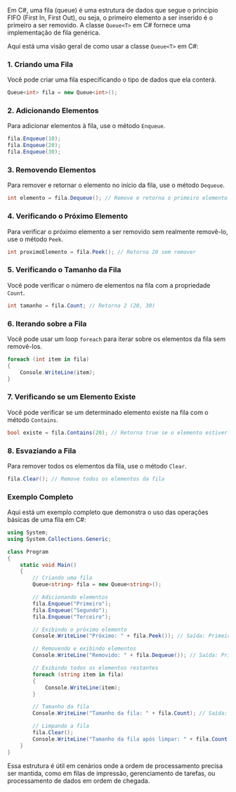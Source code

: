 Em C#, uma fila (queue) é uma estrutura de dados que segue o princípio FIFO (First In, First Out), ou seja, o primeiro elemento a ser inserido é o primeiro a ser removido. A classe `Queue<T>` em C# fornece uma implementação de fila genérica.

Aqui está uma visão geral de como usar a classe `Queue<T>` em C#:

### 1. Criando uma Fila
Você pode criar uma fila especificando o tipo de dados que ela conterá.

```csharp
Queue<int> fila = new Queue<int>();
```

### 2. Adicionando Elementos
Para adicionar elementos à fila, use o método `Enqueue`.

```csharp
fila.Enqueue(10);
fila.Enqueue(20);
fila.Enqueue(30);
```

### 3. Removendo Elementos
Para remover e retornar o elemento no início da fila, use o método `Dequeue`.

```csharp
int elemento = fila.Dequeue(); // Remove e retorna o primeiro elemento (10)
```

### 4. Verificando o Próximo Elemento
Para verificar o próximo elemento a ser removido sem realmente removê-lo, use o método `Peek`.

```csharp
int proximoElemento = fila.Peek(); // Retorna 20 sem remover
```

### 5. Verificando o Tamanho da Fila
Você pode verificar o número de elementos na fila com a propriedade `Count`.

```csharp
int tamanho = fila.Count; // Retorna 2 (20, 30)
```

### 6. Iterando sobre a Fila
Você pode usar um loop `foreach` para iterar sobre os elementos da fila sem removê-los.

```csharp
foreach (int item in fila)
{
    Console.WriteLine(item);
}
```

### 7. Verificando se um Elemento Existe
Você pode verificar se um determinado elemento existe na fila com o método `Contains`.

```csharp
bool existe = fila.Contains(20); // Retorna true se o elemento estiver na fila
```

### 8. Esvaziando a Fila
Para remover todos os elementos da fila, use o método `Clear`.

```csharp
fila.Clear(); // Remove todos os elementos da fila
```

### Exemplo Completo
Aqui está um exemplo completo que demonstra o uso das operações básicas de uma fila em C#:

```csharp
using System;
using System.Collections.Generic;

class Program
{
    static void Main()
    {
        // Criando uma fila
        Queue<string> fila = new Queue<string>();

        // Adicionando elementos
        fila.Enqueue("Primeiro");
        fila.Enqueue("Segundo");
        fila.Enqueue("Terceiro");

        // Exibindo o próximo elemento
        Console.WriteLine("Próximo: " + fila.Peek()); // Saída: Primeiro

        // Removendo e exibindo elementos
        Console.WriteLine("Removido: " + fila.Dequeue()); // Saída: Primeiro

        // Exibindo todos os elementos restantes
        foreach (string item in fila)
        {
            Console.WriteLine(item);
        }

        // Tamanho da fila
        Console.WriteLine("Tamanho da fila: " + fila.Count); // Saída: 2

        // Limpando a fila
        fila.Clear();
        Console.WriteLine("Tamanho da fila após limpar: " + fila.Count); // Saída: 0
    }
}
```

Essa estrutura é útil em cenários onde a ordem de processamento precisa ser mantida, como em filas de impressão, gerenciamento de tarefas, ou processamento de dados em ordem de chegada.